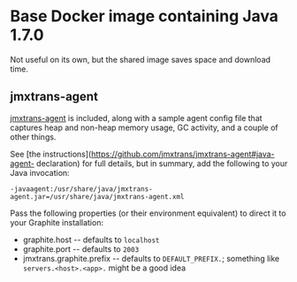 # Base Docker image containing Java 1.7.0

Not useful on its own, but the shared image saves space and download time.

## jmxtrans-agent

[jmxtrans-agent](https://github.com/jmxtrans/jmxtrans-agent) is included, along
with a sample agent config file that captures heap and non-heap memory usage, GC
activity, and a couple of other things.

See [the instructions](https://github.com/jmxtrans/jmxtrans-agent#java-agent-
declaration) for full details, but in summary, add the following to your Java
invocation:

    -javaagent:/usr/share/java/jmxtrans-agent.jar=/usr/share/java/jmxtrans-agent.xml

Pass the following properties (or their environment equivalent) to direct it to
your Graphite installation:

* graphite.host -- defaults to `localhost`
* graphite.port -- defaults to `2003`
* jmxtrans.graphite.prefix -- defaults to `DEFAULT_PREFIX.`; something like `servers.<host>.<app>.` might be a good idea

